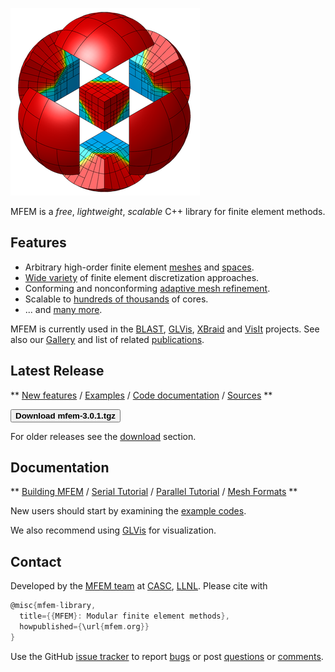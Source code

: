 <div class="col-md-6" markdown="1">

[![MFEM logo](img/logo-300.png)](gallery.md)

MFEM is a _free_, _lightweight_, _scalable_ C++ library for finite element methods.

## Features

* Arbitrary high-order finite element [meshes](features.md#wide-range-of-mesh-types)
and [spaces](features.md#higher-order-finite-element-spaces).
* [Wide variety](features.md#flexible-discretization) of finite element discretization approaches.
* Conforming and nonconforming [adaptive mesh refinement](examples.md?amr).
* Scalable to [hundreds of thousands](http://www.llnl.gov/casc/blast/parallel.php) of cores.
* ... and [many more](features.md).

MFEM is currently used in the [BLAST](http://www.llnl.gov/casc/blast),
[GLVis](http://glvis.org), [XBraid](http://www.llnl.gov/casc/xbraid) and
[VisIt](http://visit.llnl.gov) projects.
See also our [Gallery](gallery.md) and list of related [publications](publications.md).

</div><div class="col-md-6" markdown="1">

## Latest Release

**
[New features](https://raw.githubusercontent.com/mfem/mfem/master/CHANGELOG)
/ [Examples](examples.md)
/ [Code documentation](http://mfem.github.io/doxygen/html/index.html)
/ [Sources](https://github.com/mfem/mfem)
**

[<button type="button" class="btn btn-success">
**Download mfem-3.0.1.tgz**
</button>](http://goo.gl/gcNNsA)

For older releases see the [download](download.md) section.

## Documentation

**
[Building MFEM](building.md)
/ [Serial Tutorial](serial-tutorial.md)
/ [Parallel Tutorial](parallel-tutorial.md)
/ [Mesh Formats](mesh-formats.md)
**

New users should start by examining the [example codes](examples.md).

We also recommend using [GLVis](http://glvis.org) for visualization.

## Contact

Developed by the [MFEM team](about.md) at [CASC](http://computation.llnl.gov/casc/),
[LLNL](https://www.llnl.gov/). Please cite with
```c
@misc{mfem-library,
  title={{MFEM}: Modular finite element methods},
  howpublished={\url{mfem.org}}
}
```

Use the GitHub [issue tracker](https://github.com/mfem/mfem/issues)
to report [bugs](https://github.com/mfem/mfem/issues/new?labels=bug)
or post [questions](https://github.com/mfem/mfem/issues/new?labels=question)
or [comments](https://github.com/mfem/mfem/issues/new?labels=comment).

</div>

<div class="col-md-12"></div>
